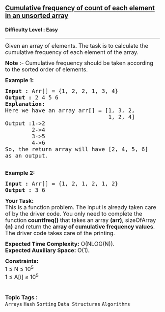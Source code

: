 <h2><a href="https://www.geeksforgeeks.org/problems/frequency-of-each-element-in-an-unsorted-array0759/1?page=7&category=Arrays&difficulty=Easy&sortBy=accuracy">Cumulative frequency of count of each element in an unsorted array</a></h2><h3>Difficulty Level : Easy</h3><hr><div class="problems_problem_content__Xm_eO"><p><span style="font-size:18px">Given an array of elements. The task is to calculate the cumulative frequency of each element of the array.</span></p>

<p><span style="font-size:18px"><strong>Note</strong> :- Cumulative frequency should be taken according to the sorted order of elements.</span></p>

<p><span style="font-size:18px"><strong>Example 1:</strong></span></p>

<pre><span style="font-size:18px"><strong>Input :</strong> Arr[] = {1, 2, 2, 1, 3, 4}
<strong>Output :</strong> 2 4 5 6
<strong>Explanation:
</strong>Here we have an array arr[] = [1, 3, 2, 
                               1, 2, 4]
Output :1-&gt;2
&nbsp; &nbsp; &nbsp; &nbsp; 2-&gt;4
&nbsp; &nbsp; &nbsp; &nbsp; 3-&gt;5
&nbsp; &nbsp; &nbsp; &nbsp; 4-&gt;6
So, the return array will have [2, 4, 5, 6] 
as an output.

</span></pre>

<p><span style="font-size:18px"><strong>Example 2:</strong></span></p>

<pre><span style="font-size:18px"><strong>Input :</strong> Arr[] = {1, 2, 1, 2, 1, 2}
<strong>Output :</strong> 3 6
</span></pre>

<p><span style="font-size:18px"><strong>Your Task:</strong><br>
This is a function problem. The input is already taken care of by the driver code. You only need to complete the function<strong> countfreq()</strong> that takes an array <strong>(arr)</strong>, sizeOfArray <strong>(n)</strong> and return the <strong>array of cumulative frequency values</strong>. The driver code takes care of the printing.</span></p>

<p><span style="font-size:18px"><strong>Expected Time Complexity:</strong> O(NLOG(N)).<br>
<strong>Expected Auxiliary Space:</strong>&nbsp;O(1).</span></p>

<p><span style="font-size:18px"><strong>Constraints:</strong><br>
1 ≤ N ≤ 10<sup>5</sup><br>
1 ≤ A[i] ≤ 10<sup>5</sup></span></p>
</div><br><p><span style=font-size:18px><strong>Topic Tags : </strong><br><code>Arrays</code>&nbsp;<code>Hash</code>&nbsp;<code>Sorting</code>&nbsp;<code>Data Structures</code>&nbsp;<code>Algorithms</code>&nbsp;